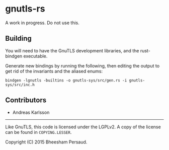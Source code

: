 gnutls-rs
===========

A work in progress. Do not use this.

## Building

You will need to have the GnuTLS development libraries, and the rust-bindgen
executable.

Generate new bindings by running the following, then editing the output to get
rid of the invariants and the aliased enums:

```
bindgen -lgnutls -builtins -o gnutls-sys/src/gen.rs -i gnutls-sys/src/inc.h
```

## Contributors

  * Andreas Karlsson

<hr>

Like GnuTLS, this code is licensed under the LGPLv2. A copy of the license can
be found in `COPYING.LESSER`.

Copyright (C) 2015 Bheesham Persaud.

